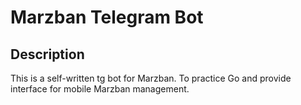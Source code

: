 # Marzban Telegram Bot

## Description

This is a self-written tg bot for Marzban. To practice Go and provide interface
for mobile Marzban management.
